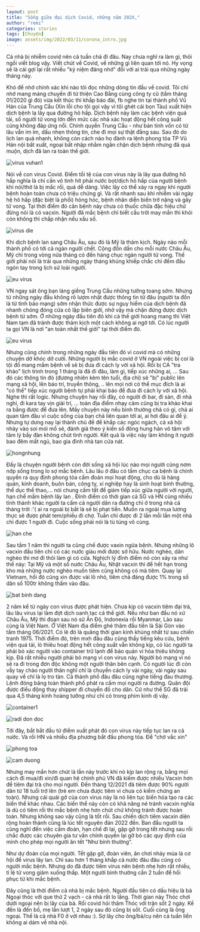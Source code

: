 ```yaml
---
layout: post
title: "Sống giữa đại dịch Covid, những năm 202X,"
author: "remi"
categories: stories
tags: [Chuyện]
image: assets/img/2022/03/11/corona_intro.jpg
---
```


Cả nhà bị nhiễm covid nên cả tuần chả đi đâu. Nay chưa nghĩ ra làm gì, thôi ngồi viết blog vậy. Viết chút về Covid, về những gì liên quan tới nó. Hy vọng sẽ là cái gợi lại rất nhiều "kỷ niệm đáng nhớ" đối với ai trải qua những ngày tháng này.

Khó để nhớ chính xác khi nào tôi đọc những dòng tin đầu về covid. Tôi chỉ nhớ mang máng chuyến đi từ thiện Cao Bằng cùng công ty cũ (tầm tháng 01/2020 gì đó) vừa kết thúc thì khắp báo đài, fb nghe tin tại thành phố Vũ Hán của Trung Cẩu (Xin lỗi cho tôi gọi vậy vì tôi ghét cái bọn Tàu) xuất hiện dịch bệnh lạ lây qua đường hô hấp. Dịch bệnh này làm các bệnh viện quá tải, số người tử vong lớn đến mức các nhà xác hoạt động hết công suất cũng không đáp ứng nổi. Chính quyền Trung Cẩu - như bản tính vốn có từ lâu vẫn im ỉm, dấu nhẹn thông tin, che đi mọi sự thật đằng sau. Sau đó do lịch lan quá nhanh, không còn cách nào họ đành ra lệnh phong tỏa TP Vũ Hán nội bất xuất, ngoại bất nhập nhằm ngăn chặn dịch bệnh nhưng đã quá muộn, dịch đã lan ra toàn thế giới. 

![virus vuhan1]({{site.url}}/assets/img/2022/03/11/covid_start.png)

Nói về con virus Covid. Điểm tồi tệ của con virus này là lây qua đường hô hấp nghĩa là chỉ cần vô tình hít phải nước bọt/dịch hô hấp của người bệnh khi nói/thờ là bị mắc rồi, quá dễ dàng. Việc lây có thể xảy ra ngay khi người bệnh hoàn toàn chưa có triệu chứng gì. Và rất nhanh sau khi nhiễm vài ngày hệ hô hấp (đặc biệt là phổi) hỏng hóc, bệnh nhân diễn biến trở nặng và gây tử vong. Tại thời điểm đó căn bệnh này chưa có thuốc chữa đặc hiệu chứ đừng nói là có vacxin. Người đã mắc bệnh chỉ biết cầu trời may mắn thì khỏi còn không thì chấp nhận nếu xấu số.

![virus die]({{site.url}}/assets/img/2022/03/11/die.jpg)

Khi dịch bệnh lan sang Châu Âu, sau đó là Mỹ là thảm kịch. Ngày nào mỗi thành phố có tới cả ngàn người chết. Cộng đồn dần cho mỗi nước Châu Âu, Mỹ chỉ trong vòng nửa tháng có đến hàng chục ngàn người tử vong. Thế giới phải nói là trải qua những ngày tháng khủng khiếp chắc chỉ đếm đầu ngón tay trong lịch sử loài người.

![eu virus]({{site.url}}/assets/img/2022/03/11/uk.png)

VN ngay sát ông bạn láng giềng Trung Cẩu những tưởng toang sớm. Nhưng từ những ngày đầu không rõ lượm nhặt được thông tin từ đâu (người ta đồn là từ tình báo mạng) sớm nhận thức được sự nguy hiểm của dịch bệnh đã nhanh chóng đóng cửa cô lập biên giới, nhờ vậy mà chặn đứng được dịch bệnh từ sớm. Ở những ngày đầu tiên đó khi cả thế giới hoang mang thì Việt Nam tạm đã tránh được thảm kịch một cách không ai ngờ tới. Có lúc người ta gọi VN là nơi "an toàn nhất thế giới" tại thời điểm đó. 

![eu virus]({{site.url}}/assets/img/2022/03/11/vn_kydieu.png)

Nhưng cũng chính trong những ngày đầu tiên đó vì covid mà có những chuyện dở khóc dở cười. Những người bị mắc covid ở VN ngoài việc bị coi là tội đồ mang mầm bệnh về sẽ bị đưa đi cách ly với xã hội. Rồi bị CA "tra khảo" lịch trình trong 1 tháng là đã đi đâu, làm gì, tiếp xúc những ai, ... Sau đó các thông tin đó (đương nhiên kèm tên tuổi, địa chỉ) sẽ "bị" public lên mạng xã hội, lên báo trí, truyền thông, .. lên mọi nơi có thể mục đích là ai "có thể" tiếp xúc người bệnh tự phải khai báo để đưa đi cách ly với xã hội. Nghe thì rất logic. Nhưng chuyện hay rồi đây, có người đi bar, đi sàn, đi nhà nghỉ, đi kara tay vịn giải trí, ... toàn địa điểm nhạy cảm cũng bị tra khảo khai ra bằng được để đưa lên. Mấy chuyện này nếu bình thường chả có gì, chả ai quan tâm đâu vì cuộc sống của bạn chả liên quan tới ai, ai hơi đâu ai để ý. Nhưng tự dưng nay lại thành chủ đề để khắp các ngóc ngách, cả xã hội nhảy vào soi mói mổ sẻ, đánh giá theo ý kiến số đông hung hãn vô tâm với tâm lý bầy đàn không chút tình người. Kết quả là việc này làm không ít người bao đêm mất ngủ, bao gia đình nhà tan cửa nát.

![hongnhung]({{site.url}}/assets/img/2022/03/11/hongnhung.jpg)

Đấy là chuyện người bệnh còn đời sống xã hội lúc nào mọi người cũng nơm nớp sống trong lo sợ mắc bệnh. Lâu lâu ở đâu có tầm chục ca bệnh là chính quyền ra quy định phong tỏa cấm đoán mọi hoạt động, cho dù là hàng quán, kinh doanh, buôn bán, công ty, xí nghiệp hay là sinh hoạt bình thường, thể dục thể thao,... nói chung cấm tất để giảm tiếp xúc giữa người với người, hạn chế mầm bệnh lây lan . Đỉnh điểm có thời gian cả SG và HN cùng nhiều tỉnh thành khác người ta cấm cả người dân ra đường chỉ ở trong nhà cả tháng trời :'( ai ra ngoài bị bắt là sẽ bị phạt tiền. Muốn ra ngoài mua lương thực sẽ được phát tem/phiếu đi chợ. Tuần chỉ được đi 2 lần mỗi lần một nhà chỉ được 1 người đi. Cuộc sống phải nói là tù túng vô cùng.

![han che]({{site.url}}/assets/img/2022/03/11/hanche.png)

Sau tầm 1 năm thì người ta cũng chế được vaxin ngừa bệnh. Nhưng những lô vacxin đầu tiên chỉ có các nước giàu mới được sở hữu. Nước nghèo, dân nghèo thì mơ đi thôi làm gì có cửa. Nghịch lý đỉnh điểm nó còn xảy ra như thế này: Tại Mỹ và một số nước Châu Âu, Nhật vacxin thì để hết hạn trong kho mà những nước nghèo muốn tiêm cũng không có mà tiêm. Quay lại Vietnam, hồi đó cũng xin được vài lô nhỏ, tiêm chả đáng được 1% trong số dân số 100tr không thấm vào đâu. 

![bat binh dang]({{site.url}}/assets/img/2022/03/11/batbinhdang.png)

2 năm kể từ ngày con virus được phát hiện. Chưa kịp có vacxin tiêm đại trà, lâu lâu virus lại làm đợt dịch oanh tạc cả thế giới. Nếu như ban đầu nó xử Châu Âu, Mỹ thì đoạn sau nó sử Ấn Độ, Indonexia rồi Myanmar, Lào sau cùng là Việt Nam. Ở Việt Nam  địa điểm ghé thăm đầu tiên là Sài Gòn vào tầm tháng 06/2021. Có lẽ đó là quãng thời gian kinh khủng nhất từ sau chiến tranh 1975. Thời điểm đó, trên mxh đâu đâu cũng thấy tiếng kêu cứu, bệnh viện quá tải, lò thiêu hoạt động hết công suất vẫn không kịp, có lúc người ta phải bỏ xác người vào container trữ lạnh để bảo quản vì hỏa thiêu không kịp. Đã rất nhiều người phải bỏ mạng vì con virus này. Người bỏ mạng vì nó sẽ ra đi trong đơn độc không một người thân bên cạnh. Có người lúc đi còn vẫy tay chào người thân nghĩ chỉ là chuyến cách ly vài ngày, vài ngày sau quay về chỉ là lọ tro tàn. Cả thành phố đâu đâu cũng nghe tiếng đau thương. Lệnh đóng băng toàn thành phố phát ra cấm mọi người ra đường. Quân đội được điều động thay shipper đi chuyển đồ cho dân. Cứ như thế SG đã trải qua 4,5 tháng kinh hoàng tưởng như chỉ có trong phim kinh dị vậy.

![container1]({{site.url}}/assets/img/2022/03/11/container.png)

![radi don doc]({{site.url}}/assets/img/2022/03/11/dondoc2.png)


Tới đây, bắt bắt đầu từ điểm xuất phát đó con virus này tiếp tục lan ra cả nước. Và rồi HN và nhiều địa phương bắt đầu phong tỏa. Để "chờ vắc xin"

![phong toa]({{site.url}}/assets/img/2022/03/11/phongtoa.png)

![cam duong]({{site.url}}/assets/img/2022/03/11/camduong.jpeg)

 Nhưng may mắn hơn chút là lần này trước khi nó kịp lan rộng ra, bằng mọi cách đi mua/đi xin/đi quan hệ chính phủ VN đã kiếm được nhiều Vacxin hơn để tiêm đại trà cho mọi người. Đến tháng 12/2021 đã tiêm được 90% người dân từ 18 tuổi trở lên (trẻ em chưa được tiêm vì chưa có kiểm chứng an toàn). Nhưng cái quái gở của con virus này là nó liên tục biến hóa tạo ra các biến thể khác nhau. Các biến thể này còn có khả năng né tránh vacxin nghĩa là dù có tiêm rồi thì mắc bệnh nhẹ hơn chút chứ không tránh được hoàn toàn. Nhưng không sao vậy cũng là tốt rồi. Sau chiến dịch tiêm vacxin diện rộng hoàn thành cũng là lúc tết nguyên đán 2022 đến. Ban đầu người ta cũng nghĩ đến việc cấm đoán, hạn chế đi lại, gặp gỡ trong tết nhưng sau rồi chắc được các chuyên gia tư vấn chính quyền lại gỡ bỏ các quy định của mình cho phép mọi người ăn tết "Như bình thường". 

Như dự đoán của mọi người. Tết gặp gỡ, đoàn viên, ăn chơi nhảy múa là cơ hội để virus lây lan. Chỉ sau hơn 1 tháng khắp cả nước đâu đâu cũng có người mắc bệnh. Nhưng do đã được tiêm virus nên bệnh nhẹ hơn rất nhiều, tỉ lệ tử vong giảm xuống thấp. Một người bình thường cần 2 tuần để hồi phục từ khi mắc bệnh.

Đây cũng là thời điểm cả nhà bị mắc bệnh. Người đầu tiên có dấu hiệu là bà Ngoại thóc với que thử 2 vạch - cả nhà rất lo lắng. Thời gian này Thóc chơi dưới ngoại nên bị lây của bà. Rồi covid hỏi thăm Thóc với trận sốt 2 ngày. Kế đến là đến bố, mẹ lần lượt 1, 2 ngày sau đó cũng bị sốt. Cuối cùng là ông ngoại. Thế là cả nhà F0 ở với nhau :). Sợ lây cho ông/bà/cụ nên cả tuần liền không ai dám về nhà nội.









